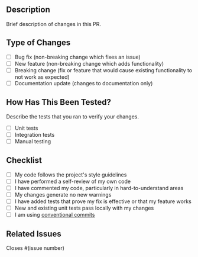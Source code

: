 ## Description

Brief description of changes in this PR.

## Type of Changes

- [ ] Bug fix (non-breaking change which fixes an issue)
- [ ] New feature (non-breaking change which adds functionality)
- [ ] Breaking change (fix or feature that would cause existing functionality to
      not work as expected)
- [ ] Documentation update (changes to documentation only)

## How Has This Been Tested?

Describe the tests that you ran to verify your changes.

- [ ] Unit tests
- [ ] Integration tests
- [ ] Manual testing

## Checklist

- [ ] My code follows the project's style guidelines
- [ ] I have performed a self-review of my own code
- [ ] I have commented my code, particularly in hard-to-understand areas
- [ ] My changes generate no new warnings
- [ ] I have added tests that prove my fix is effective or that my feature works
- [ ] New and existing unit tests pass locally with my changes
- [ ] I am using [conventional commits](https://www.conventionalcommits.org/)

## Related Issues

Closes #(issue number)
